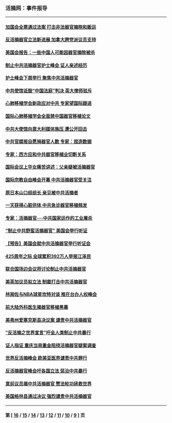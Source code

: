 ### 活摘网：事件报导
---
#### [加国会全票通过法案 打击非法器官摘除和贩运](../../pages/nf5877/n13884924.md?01150430) 
#### [反活摘器官立法新进展 加拿大跨党派议员支持](../../pages/nf5877/n13876061.md?01150430) 
#### [美国会报告：一些中国人可能因器官摘除被杀](../../pages/nf5877/n13867964.md?01150430) 
#### [制止中共活摘器官护士峰会 证人亲述经历](../../pages/nf5877/n13859007.md?01150430) 
#### [护士峰会下周举行 聚焦中共活摘器官](../../pages/nf5877/n13855418.md?01150430) 
#### [中共使馆诋毁“中国法庭”判决 英大律师驳斥](../../pages/nf5877/n13833945.md?01150430) 
#### [心肺移植学会新政应对中共 专家望国际跟进](../../pages/nf5877/n13829043.md?01150430) 
#### [国际心肺移植学会全面禁中国器官移植论文](../../pages/nf5877/n13827785.md?01150430) 
#### [中共大使馆向意大利媒体施压 遭公开回击](../../pages/nf5877/n13826038.md?01150430) 
#### [中共官媒报自愿捐器官人数 专家：捏造数据](../../pages/nf5877/n13814130.md?01150430) 
#### [专家：西方应和中共器官移植业切断关系](../../pages/nf5877/n13772828.md?01150430) 
#### [国际会议上华女痛苦讲述：父亲疑被活摘器官](../../pages/nf5877/n13771583.md?01150430) 
#### [国际宗教自由峰会开幕 中共活摘器官受关注](../../pages/nf5877/n13769995.md?01150430) 
#### [原日本山口组组长 亲见被中共活摘者](../../pages/nf5877/n13767360.md?01150430) 
#### [一天获得心脏供体 中共急诊器官移植频发](../../pages/nf5877/n13764689.md?01150430) 
#### [专家：活摘器官──中共国家运作的工业屠杀](../../pages/nf5877/n13761178.md?01150430) 
#### [“制止中共野蛮活摘器官” 美国会举行听证](../../pages/nf5877/n13735831.md?01150430) 
#### [【预告】美国会就中共活摘器官举行听证会](../../pages/nf5877/n13732843.md?01150430) 
#### [425周年之际 全球累积392万人举报江泽民](../../pages/nf5877/n13719232.md?01150430) 
#### [联合国场边会议将讨论制止中共活摘器官](../../pages/nf5877/n13656361.md?01150430) 
#### [美英加议员拟立法 制裁打击中共活摘器官](../../pages/nf5877/n13430251.md?01150430) 
#### [林昶佐与NBA球星坎特对谈 推在台办人权峰会](../../pages/nf5877/n13414467.md?01150430) 
#### [前大陆外科医生揭器官移植黑幕](../../pages/nf5877/n13401416.md?01150430) 
#### [美弗州爱塞克斯县决议案 谴责中共活摘器官](../../pages/nf5877/n13320919.md?01150430) 
#### [“反活摘之世界宣言”吁全人类制止中共暴行](../../pages/nf5877/n13259730.md?01150430) 
#### [证人指证 重庆当局重金阻挠活摘器官疑案调查](../../pages/nf5877/n13259127.md?01150430) 
#### [世界反活摘峰会 欧美亚医界谴责中共罪行](../../pages/nf5877/n13253550.md?01150430) 
#### [反活摘器官峰会吁各国立法 惩治中共暴行](../../pages/nf5877/n13245052.md?01150430) 
#### [意前议员揭中共活摘器官 赞法轮功拯救世界](../../pages/nf5877/n13203445.md?01150430) 
#### [美国格林县通过决议 强烈谴责中共活摘器官](../../pages/nf5877/n13119367.md?01150430) 

---
#### 第 [ [16](./16.md?01150430) / [15](./15.md?01150430) / [14](./14.md?01150430) / [13](./13.md?01150430) / [12](./12.md?01150430) / [11](./11.md?01150430) / [10](./10.md?01150430) / [9](./9.md?01150430) ] 页

